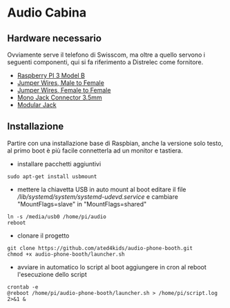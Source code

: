 # Audio Cabina

## Hardware necessario
Ovviamente serve il telefono di Swisscom, ma oltre a quello servono i seguenti componenti, qui si fa riferimento a Distrelec come fornitore.

* [Raspberry PI 3 Model B](https://www.distrelec.ch/en/raspberry-pi-model-1gb-ram-raspberry-pi-raspberry-pi/p/30085264)
* [Jumper Wires, Male to Female](https://www.distrelec.ch/en/jumper-wire-male-to-female-pack-of-10-pieces-150-mm-multicoloured-rnd-components-rnd-255-00013/p/30115111)
* [Jumper Wires, Female to Female](https://www.distrelec.ch/en/jumper-wire-female-to-female-pack-of-10-pieces-150-mm-black-rnd-components-rnd-255-00010/p/30115108)
* [Mono Jack Connector 3.5mm](https://www.distrelec.ch/en/mono-jack-connector-black-mm-male-rnd-connect-rnd-205-00618/p/30090513)
* [Modular Jack](https://www.distrelec.ch/en/modular-jack-bel-stewart-ss-6444-nf/p/14269430)


## Installazione
Partire con una installazione base di Raspbian, anche la versione solo testo, al primo boot è più facile connetterla ad un monitor e tastiera.

* installare pacchetti aggiuntivi
```
sudo apt-get install usbmount
```

* mettere la chiavetta USB in auto mount al boot
editare il file */lib/systemd/system/systemd-udevd.service* e cambiare "MountFlags=slave" in "MountFlags=shared"
```
ln -s /media/usb0 /home/pi/audio
reboot
```

* clonare il progetto
```
git clone https://github.com/ated4kids/audio-phone-booth.git
chmod +x audio-phone-booth/launcher.sh
```

* avviare in automatico lo script al boot
aggiungere in cron al reboot l'esecuzione dello script
```
crontab -e
@reboot /home/pi/audio-phone-booth/launcher.sh > /home/pi/script.log 2>&1 &
```

